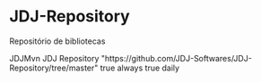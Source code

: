 # JDJ-Repository
Repositório de bibliotecas

<repository>
        <id>JDJMvn</id>
        <name>JDJ Repository</name>
        <url>"https://github.com/JDJ-Softwares/JDJ-Repository/tree/master"</url>
        <snapshots>
            <enabled>true</enabled>
            <updatePolicy>always</updatePolicy>
        </snapshots>
        <releases>
            <enabled>true</enabled>
            <updatePolicy>daily</updatePolicy>
        </releases>
</repository>
